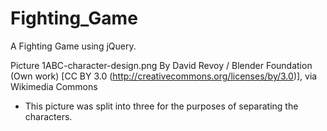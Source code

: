 # Fighting_Game
A Fighting Game using jQuery.

Picture 1ABC-character-design.png By David Revoy / Blender Foundation (Own work) [CC BY 3.0 (http://creativecommons.org/licenses/by/3.0)], via Wikimedia Commons  
 * This picture was split into three for the purposes of separating the characters.  
